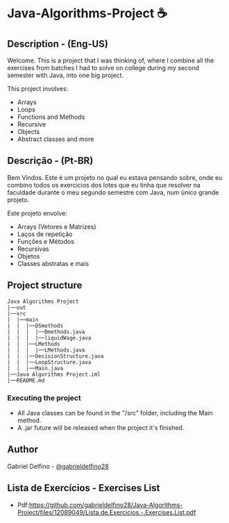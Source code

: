 # Java-Algorithms-Project ☕

## Description - (Eng-US)
Welcome. 
This is a project that I was thinking of, where I combine all the exercises from batches I had to solve on college during
my second semester with Java, into one big project.

This project involves:
* Arrays 
* Loops 
* Functions and Methods
* Recursive
* Objects
* Abstract classes and more

## Descrição - (Pt-BR)
Bem Vindos.
Este é um projeto no qual eu estava pensando sobre, onde eu combino todos os exercicios dos lotes que eu tinha que resolver na
faculdade durante o meu segundo semestre com Java, num único grande projeto.

Este projeto envolve: 
* Arrays (Vetores e Matrizes)
* Laços de repetição
* Funções e Métodos
* Recursivas 
* Objetos
* Classes abstratas e mais

## Project structure
````
Java Algorithms Project
|──out
|──src
|  |──main
|  |  |──DSmethods
|  |  |  |──Dmethods.java
|  |  |  |──liquidWage.java
|  |  |──LMethods
|  |  |  |──LMethods.java
|  |  |──DecisionStructure.java
|  |  |──LoopStructure.java
|  |  |──Main.java
|──Java Algorithms Project.iml
|──README.md
````
### Executing the project
* All Java classes can be found in the "/src" folder, including the Main method.
* A .jar future will be released when the project it's finished.
## Author
Gabriel Delfino - [@gabrieldelfino28](https://github.com/gabrieldelfino28)

## Lista de Exercícios - Exercises List
* Pdf:https://github.com/gabrieldelfino28/Java-Algorithms-Project/files/12089049/Lista.de.Exercicios.-.Exercises.List.pdf